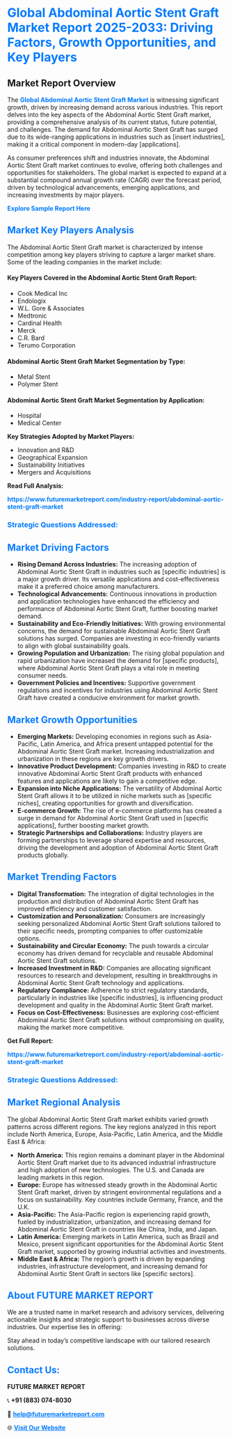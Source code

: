 <h1 style="color: #007BFF;">Global Abdominal Aortic Stent Graft Market Report 2025-2033: Driving Factors, Growth Opportunities, and Key Players</h1>

<section id="overview">
<h2>Market Report Overview</h2>
<p>The <a href="https://www.futuremarketreport.com/industry-report/abdominal-aortic-stent-graft-market" style="color: #007BFF; text-decoration: none;"><strong>Global Abdominal Aortic Stent Graft Market</strong></a> is witnessing significant growth, driven by increasing demand across various industries. This report delves into the key aspects of the Abdominal Aortic Stent Graft market, providing a comprehensive analysis of its current status, future potential, and challenges. The demand for Abdominal Aortic Stent Graft has surged due to its wide-ranging applications in industries such as [insert industries], making it a critical component in modern-day [applications].</p>
<p>As consumer preferences shift and industries innovate, the Abdominal Aortic Stent Graft market continues to evolve, offering both challenges and opportunities for stakeholders. The global market is expected to expand at a substantial compound annual growth rate (CAGR) over the forecast period, driven by technological advancements, emerging applications, and increasing investments by major players.</p>
</section>

<section id="overview">
<p><a href="https://www.futuremarketreport.com/request-sample/reportId=99484" style="color: #007BFF; text-decoration: none;"><strong>Explore Sample Report Here</strong></a></p>
</section>

<section id="key-players">
<h2 style="color: #007BFF;">Market Key Players Analysis</h2>
<p>The Abdominal Aortic Stent Graft market is characterized by intense competition among key players striving to capture a larger market share. Some of the leading companies in the market include:</p>
<h4>Key Players Covered in the Abdominal Aortic Stent Graft Report:</h4>
<ul><li>Cook Medical Inc</li><li>Endologix</li><li>W.L. Gore &amp; Associates</li><li>Medtronic</li><li>Cardinal Health</li><li>Merck</li><li>C.R. Bard</li><li>Terumo Corporation</li></ul>
<h4>Abdominal Aortic Stent Graft Market Segmentation by Type:</h4>
<ul><li>Metal Stent</li><li>Polymer Stent</li></ul>

<h4>Abdominal Aortic Stent Graft Market Segmentation by Application:</h4>
<ul><li>Hospital</li><li>Medical Center</li></ul>
<p><strong>Key Strategies Adopted by Market Players:</strong></p>
<ul>
<li>Innovation and R&D</li>
<li>Geographical Expansion</li>
<li>Sustainability Initiatives</li>
<li>Mergers and Acquisitions</li>
</ul>
</section>

<section>
<p><strong>Read Full Analysis: </strong></p><a href="https://www.futuremarketreport.com/industry-report/abdominal-aortic-stent-graft-market" style="color: #007BFF; text-decoration: none;"><strong>https://www.futuremarketreport.com/industry-report/abdominal-aortic-stent-graft-market</strong></a>
<h3 style="color: #007BFF;">Strategic Questions Addressed:</h3>
</section>

<section id="driving-factors">
<h2 style="color: #007BFF;">Market Driving Factors</h2>
<ul>
<li><strong>Rising Demand Across Industries:</strong> The increasing adoption of Abdominal Aortic Stent Graft in industries such as [specific industries] is a major growth driver. Its versatile applications and cost-effectiveness make it a preferred choice among manufacturers.</li>
<li><strong>Technological Advancements:</strong> Continuous innovations in production and application technologies have enhanced the efficiency and performance of Abdominal Aortic Stent Graft, further boosting market demand.</li>
<li><strong>Sustainability and Eco-Friendly Initiatives:</strong> With growing environmental concerns, the demand for sustainable Abdominal Aortic Stent Graft solutions has surged. Companies are investing in eco-friendly variants to align with global sustainability goals.</li>
<li><strong>Growing Population and Urbanization:</strong> The rising global population and rapid urbanization have increased the demand for [specific products], where Abdominal Aortic Stent Graft plays a vital role in meeting consumer needs.</li>
<li><strong>Government Policies and Incentives:</strong> Supportive government regulations and incentives for industries using Abdominal Aortic Stent Graft have created a conducive environment for market growth.</li>
</ul>
</section>

<section id="growth-opportunities">
<h2 style="color: #007BFF;">Market Growth Opportunities</h2>
<ul>
<li><strong>Emerging Markets:</strong> Developing economies in regions such as Asia-Pacific, Latin America, and Africa present untapped potential for the Abdominal Aortic Stent Graft market. Increasing industrialization and urbanization in these regions are key growth drivers.</li>
<li><strong>Innovative Product Development:</strong> Companies investing in R&D to create innovative Abdominal Aortic Stent Graft products with enhanced features and applications are likely to gain a competitive edge.</li>
<li><strong>Expansion into Niche Applications:</strong> The versatility of Abdominal Aortic Stent Graft allows it to be utilized in niche markets such as [specific niches], creating opportunities for growth and diversification.</li>
<li><strong>E-commerce Growth:</strong> The rise of e-commerce platforms has created a surge in demand for Abdominal Aortic Stent Graft used in [specific applications], further boosting market growth.</li>
<li><strong>Strategic Partnerships and Collaborations:</strong> Industry players are forming partnerships to leverage shared expertise and resources, driving the development and adoption of Abdominal Aortic Stent Graft products globally.</li>
</ul>
</section>

<section id="trending-factors">
<h2 style="color: #007BFF;">Market Trending Factors</h2>
<ul>
<li><strong>Digital Transformation:</strong> The integration of digital technologies in the production and distribution of Abdominal Aortic Stent Graft has improved efficiency and customer satisfaction.</li>
<li><strong>Customization and Personalization:</strong> Consumers are increasingly seeking personalized Abdominal Aortic Stent Graft solutions tailored to their specific needs, prompting companies to offer customizable options.</li>
<li><strong>Sustainability and Circular Economy:</strong> The push towards a circular economy has driven demand for recyclable and reusable Abdominal Aortic Stent Graft solutions.</li>
<li><strong>Increased Investment in R&D:</strong> Companies are allocating significant resources to research and development, resulting in breakthroughs in Abdominal Aortic Stent Graft technology and applications.</li>
<li><strong>Regulatory Compliance:</strong> Adherence to strict regulatory standards, particularly in industries like [specific industries], is influencing product development and quality in the Abdominal Aortic Stent Graft market.</li>
<li><strong>Focus on Cost-Effectiveness:</strong> Businesses are exploring cost-efficient Abdominal Aortic Stent Graft solutions without compromising on quality, making the market more competitive.</li>
</ul>
</section>

<section>
<p><strong>Get Full Report: </strong></p><a href="https://www.futuremarketreport.com/industry-report/abdominal-aortic-stent-graft-market" style="color: #007BFF; text-decoration: none;"><strong>https://www.futuremarketreport.com/industry-report/abdominal-aortic-stent-graft-market</strong></a>
<h3 style="color: #007BFF;">Strategic Questions Addressed:</h3>
</section>


<section id="regional-analysis">
<h2 style="color: #007BFF;">Market Regional Analysis</h2>
<p>The global Abdominal Aortic Stent Graft market exhibits varied growth patterns across different regions. The key regions analyzed in this report include North America, Europe, Asia-Pacific, Latin America, and the Middle East & Africa:</p>
<ul>
<li><strong>North America:</strong> This region remains a dominant player in the Abdominal Aortic Stent Graft market due to its advanced industrial infrastructure and high adoption of new technologies. The U.S. and Canada are leading markets in this region.</li>
<li><strong>Europe:</strong> Europe has witnessed steady growth in the Abdominal Aortic Stent Graft market, driven by stringent environmental regulations and a focus on sustainability. Key countries include Germany, France, and the U.K.</li>
<li><strong>Asia-Pacific:</strong> The Asia-Pacific region is experiencing rapid growth, fueled by industrialization, urbanization, and increasing demand for Abdominal Aortic Stent Graft in countries like China, India, and Japan.</li>
<li><strong>Latin America:</strong> Emerging markets in Latin America, such as Brazil and Mexico, present significant opportunities for the Abdominal Aortic Stent Graft market, supported by growing industrial activities and investments.</li>
<li><strong>Middle East & Africa:</strong> The region’s growth is driven by expanding industries, infrastructure development, and increasing demand for Abdominal Aortic Stent Graft in sectors like [specific sectors].</li>
</ul>
</section>

<footer>
<h2 style="color: #007BFF;">About FUTURE MARKET REPORT</h2>
<p>We are a trusted name in market research and advisory services, delivering actionable insights and strategic support to businesses across diverse industries. Our expertise lies in offering:</p>

<p>Stay ahead in today’s competitive landscape with our tailored research solutions.</p>

<h2 style="color: #007BFF;">Contact Us:</h2>
<p><strong>FUTURE MARKET REPORT</strong></p>
<p>📞 <strong>+91 (883) 074-8030</strong></p>
<p>📧 <strong><a href="mailto:help@futuremarketreport.com" style="color: #007BFF;">help@futuremarketreport.com</a></strong></p>
<p>🌐 <strong><a href="https://www.futuremarketreport.com/" style="color: #007BFF;">Visit Our Website</a></strong></p>
</footer>